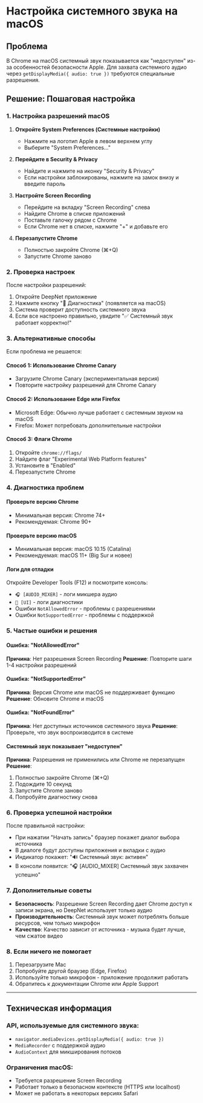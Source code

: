 # Настройка системного звука на macOS

## Проблема

В Chrome на macOS системный звук показывается как "недоступен" из-за особенностей безопасности Apple. Для захвата системного аудио через `getDisplayMedia({ audio: true })` требуются специальные разрешения.

## Решение: Пошаговая настройка

### 1. Настройка разрешений macOS

1. **Откройте System Preferences (Системные настройки)**
   - Нажмите на логотип Apple в левом верхнем углу
   - Выберите "System Preferences..."

2. **Перейдите в Security & Privacy**
   - Найдите и нажмите на иконку "Security & Privacy"
   - Если настройки заблокированы, нажмите на замок внизу и введите пароль

3. **Настройте Screen Recording**
   - Перейдите на вкладку "Screen Recording" слева
   - Найдите Chrome в списке приложений
   - Поставьте галочку рядом с Chrome
   - Если Chrome нет в списке, нажмите "+" и добавьте его

4. **Перезапустите Chrome**
   - Полностью закройте Chrome (⌘+Q)
   - Запустите Chrome заново

### 2. Проверка настроек

После настройки разрешений:

1. Откройте DeepNet приложение
2. Нажмите кнопку "🔧 Диагностика" (появляется на macOS)
3. Система проверит доступность системного звука
4. Если все настроено правильно, увидите "✅ Системный звук работает корректно!"

### 3. Альтернативные способы

Если проблема не решается:

#### Способ 1: Использование Chrome Canary
- Загрузите Chrome Canary (экспериментальная версия)
- Повторите настройку разрешений для Chrome Canary

#### Способ 2: Использование Edge или Firefox
- Microsoft Edge: Обычно лучше работает с системным звуком на macOS
- Firefox: Может потребовать дополнительные настройки

#### Способ 3: Флаги Chrome
1. Откройте `chrome://flags/`
2. Найдите флаг "Experimental Web Platform features"
3. Установите в "Enabled"
4. Перезапустите Chrome

### 4. Диагностика проблем

#### Проверьте версию Chrome
- Минимальная версия: Chrome 74+
- Рекомендуемая: Chrome 90+

#### Проверьте версию macOS
- Минимальная версия: macOS 10.15 (Catalina)
- Рекомендуемая: macOS 11+ (Big Sur и новее)

#### Логи для отладки
Откройте Developer Tools (F12) и посмотрите консоль:
- `🎧 [AUDIO_MIXER]` - логи микшера аудио
- `🔧 [UI]` - логи диагностики
- Ошибки `NotAllowedError` - проблемы с разрешениями
- Ошибки `NotSupportedError` - проблемы с поддержкой

### 5. Частые ошибки и решения

#### Ошибка: "NotAllowedError"
**Причина**: Нет разрешения Screen Recording
**Решение**: Повторите шаги 1-4 настройки разрешений

#### Ошибка: "NotSupportedError" 
**Причина**: Версия Chrome или macOS не поддерживает функцию
**Решение**: Обновите Chrome и macOS

#### Ошибка: "NotFoundError"
**Причина**: Нет доступных источников системного звука
**Решение**: Проверьте, что звук воспроизводится в системе

#### Системный звук показывает "недоступен"
**Причина**: Разрешения не применились или Chrome не перезапущен
**Решение**: 
1. Полностью закройте Chrome (⌘+Q)
2. Подождите 10 секунд
3. Запустите Chrome заново
4. Попробуйте диагностику снова

### 6. Проверка успешной настройки

После правильной настройки:
- При нажатии "Начать запись" браузер покажет диалог выбора источника
- В диалоге будут доступны приложения и вкладки с аудио
- Индикатор покажет: "🔊 Системный звук: активен"
- В консоли появится: "🎧 [AUDIO_MIXER] Системный звук захвачен успешно"

### 7. Дополнительные советы

- **Безопасность**: Разрешение Screen Recording дает Chrome доступ к записи экрана, но DeepNet использует только аудио
- **Производительность**: Системный звук может потреблять больше ресурсов, чем только микрофон
- **Качество**: Качество зависит от источника - музыка будет лучше, чем сжатое видео

### 8. Если ничего не помогает

1. Перезагрузите Mac
2. Попробуйте другой браузер (Edge, Firefox)
3. Используйте только микрофон - приложение продолжит работать
4. Обратитесь к документации Chrome или Apple Support

---

## Техническая информация

### API, используемые для системного звука:
- `navigator.mediaDevices.getDisplayMedia({ audio: true })`
- `MediaRecorder` с поддержкой аудио
- `AudioContext` для микширования потоков

### Ограничения macOS:
- Требуется разрешение Screen Recording
- Работает только в безопасном контексте (HTTPS или localhost)
- Может не работать в некоторых версиях Safari
